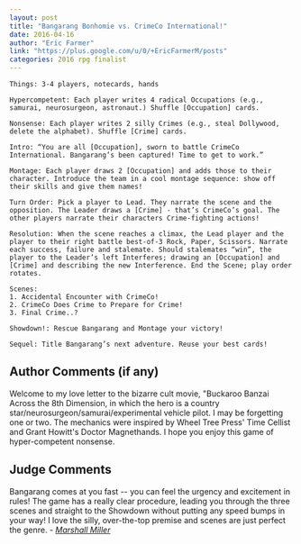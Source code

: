 ```yaml
---
layout: post
title: "Bangarang Bonhomie vs. CrimeCo International!"
date: 2016-04-16
author: "Eric Farmer"
link: "https://plus.google.com/u/0/+EricFarmerM/posts"
categories: 2016 rpg finalist
---
```

```
Things: 3-4 players, notecards, hands

Hypercompetent: Each player writes 4 radical Occupations (e.g., samurai, neurosurgeon, astronaut.) Shuffle [Occupation] cards. 

Nonsense: Each player writes 2 silly Crimes (e.g., steal Dollywood, delete the alphabet). Shuffle [Crime] cards. 

Intro: “You are all [Occupation], sworn to battle CrimeCo International. Bangarang’s been captured! Time to get to work.”

Montage: Each player draws 2 [Occupation] and adds those to their character. Introduce the team in a cool montage sequence: show off their skills and give them names!

Turn Order: Pick a player to Lead. They narrate the scene and the opposition. The Leader draws a [Crime] - that’s CrimeCo’s goal. The other players narrate their characters Crime-fighting actions!

Resolution: When the scene reaches a climax, the Lead player and the player to their right battle best-of-3 Rock, Paper, Scissors. Narrate each success, failure and stalemate. Should stalemates “win”, the player to the Leader’s left Interferes; drawing an [Occupation] and [Crime] and describing the new Interference. End the Scene; play order rotates. 

Scenes:
1. Accidental Encounter with CrimeCo!
2. CrimeCo Does Crime to Prepare for Crime!
3. Final Crime..?

Showdown!: Rescue Bangarang and Montage your victory!

Sequel: Title Bangarang’s next adventure. Reuse your best cards!
```
## Author Comments (if any)

Welcome to my love letter to the bizarre cult movie, "Buckaroo Banzai Across the 8th Dimension, in which the hero is a country star/neurosurgeon/samurai/experimental vehicle pilot. I may be forgetting one or two. The mechanics were inspired by Wheel Tree Press' Time Cellist and Grant Howitt's Doctor Magnethands. I hope you enjoy this game of hyper-competent nonsense.

## Judge Comments

Bangarang comes at you fast -- you can feel the urgency and excitement in rules! The game has a really clear procedure, leading you through the three scenes and straight to the Showdown without putting any speed bumps in your way! I love the silly, over-the-top premise and scenes are just perfect the genre. - [_Marshall Miller_]({{site.baseurl}}/judges)